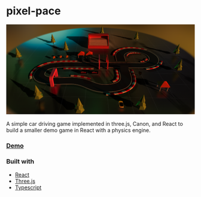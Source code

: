 # pixel-pace

![Gane Image](./demo.png)

A simple car driving game implemented in three.js, Canon, and React to build a smaller demo game in React with a physics engine.

### [Demo](https://thevegeta.github.io/pixel-pace/)

### Built with

- [React](https://reactjs.org/)
- [Three.js](https://threejs.org/)
- [Typescript](https://www.typescriptlang.org/)
